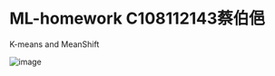 # ML-homework C108112143蔡伯俋
K-means and MeanShift


![image](https://user-images.githubusercontent.com/114141277/194002699-45c395c7-3ffc-467c-bf19-167778ea18ca.png)


